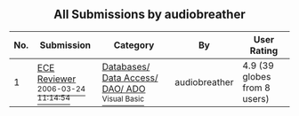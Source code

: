 ﻿<div align="center">

## All Submissions by audiobreather

</div>

No.  | Submission | Category | By   | User Rating
---- | ---------- | -------- | ---- | -----------
1 | [ECE Reviewer<br /><sup>2006-03-24 11:14:54</sup>](https://github.com/Planet-Source-Code/audiobreather-ece-reviewer__1-64651) | [Databases/ Data Access/ DAO/ ADO<br /><sup>Visual Basic</sup>](../ByCategory/databases-data-access-dao-ado__1-6.md) | audiobreather | 4.9 (39 globes from 8 users)

